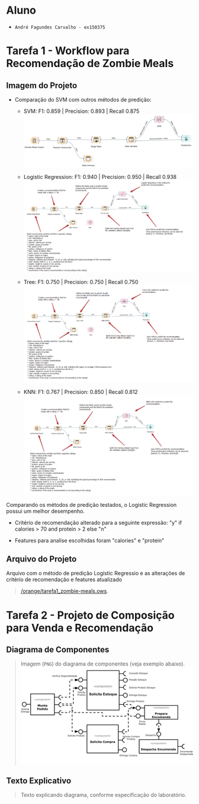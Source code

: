 # Aluno
* `André Fagundes Carvalho - ex150375`

# Tarefa 1 - Workflow para Recomendação de Zombie Meals

## Imagem do Projeto
* Comparação do SVM com outros métodos de predição:
	- SVM: F1: 0.859 | Precision: 0.893 | Recall 0.875
	![Workflow Orange](images/orange-zombie-meals-prediction.png)
	
	
	- Logistic Regression: F1: 0.940 | Precision: 0.950 | Recall 0.938
	![Workflow Orange](images/orange-zombie-meals-prediction_logisticRegression.png)
	
	
	- Tree: F1: 0.750 | Precision: 0.750 | Recall 0.750
	![Workflow Orange](images/orange-zombie-meals-prediction_tree.png)
	
	
	- KNN: F1: 0.767 | Precision: 0.850 | Recall 0.812
	![Workflow Orange](images/orange-zombie-meals-prediction_knn.png)
	
Comparando os métodos de predição testados, o Logistic Regression possui um melhor desempenho.
	
* Critério de recomendação alterado para a seguinte expressão: "y" if calories > 70 and protein > 2 else "n"

* Features para analise escolhidas foram "calories" e "protein"



## Arquivo do Projeto
Arquivo com o método de predição Logistic Regressio e as alterações de critério de recomendação e features atualizado
> [/orange/tarefa1_zombie-meals.ows](orange/).

# Tarefa 2 - Projeto de Composição para Venda e Recomendação

## Diagrama de Componentes

> Imagem (`PNG`) do diagrama de componentes (veja exemplo abaixo).
![Diagrama Venda](images/diagrama-componentes-venda.png)

## Texto Explicativo

> Texto explicando diagrama, conforme especificação do laboratório.
